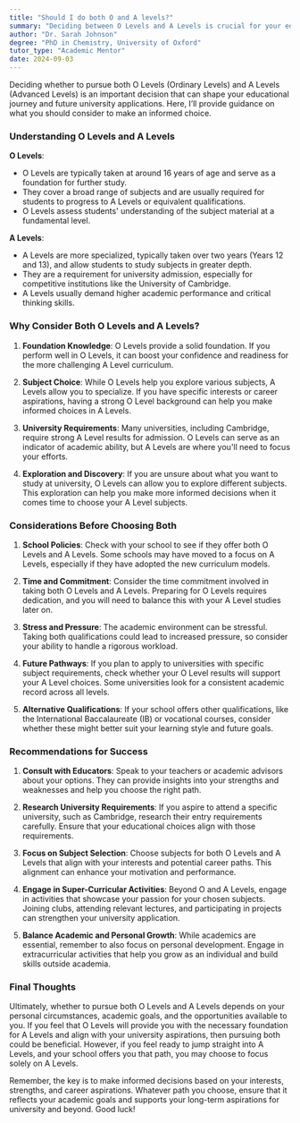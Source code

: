```yaml
---
title: "Should I do both O and A levels?"
summary: "Deciding between O Levels and A Levels is crucial for your education and future. Consider your goals and academic interests for informed choices."
author: "Dr. Sarah Johnson"
degree: "PhD in Chemistry, University of Oxford"
tutor_type: "Academic Mentor"
date: 2024-09-03
---
```


Deciding whether to pursue both O Levels (Ordinary Levels) and A Levels (Advanced Levels) is an important decision that can shape your educational journey and future university applications. Here, I’ll provide guidance on what you should consider to make an informed choice.

### Understanding O Levels and A Levels

**O Levels**:
- O Levels are typically taken at around 16 years of age and serve as a foundation for further study.
- They cover a broad range of subjects and are usually required for students to progress to A Levels or equivalent qualifications.
- O Levels assess students' understanding of the subject material at a fundamental level.

**A Levels**:
- A Levels are more specialized, typically taken over two years (Years 12 and 13), and allow students to study subjects in greater depth.
- They are a requirement for university admission, especially for competitive institutions like the University of Cambridge.
- A Levels usually demand higher academic performance and critical thinking skills.

### Why Consider Both O Levels and A Levels?

1. **Foundation Knowledge**: O Levels provide a solid foundation. If you perform well in O Levels, it can boost your confidence and readiness for the more challenging A Level curriculum.
  
2. **Subject Choice**: While O Levels help you explore various subjects, A Levels allow you to specialize. If you have specific interests or career aspirations, having a strong O Level background can help you make informed choices in A Levels.

3. **University Requirements**: Many universities, including Cambridge, require strong A Level results for admission. O Levels can serve as an indicator of academic ability, but A Levels are where you'll need to focus your efforts.

4. **Exploration and Discovery**: If you are unsure about what you want to study at university, O Levels can allow you to explore different subjects. This exploration can help you make more informed decisions when it comes time to choose your A Level subjects.

### Considerations Before Choosing Both

1. **School Policies**: Check with your school to see if they offer both O Levels and A Levels. Some schools may have moved to a focus on A Levels, especially if they have adopted the new curriculum models.

2. **Time and Commitment**: Consider the time commitment involved in taking both O Levels and A Levels. Preparing for O Levels requires dedication, and you will need to balance this with your A Level studies later on.

3. **Stress and Pressure**: The academic environment can be stressful. Taking both qualifications could lead to increased pressure, so consider your ability to handle a rigorous workload.

4. **Future Pathways**: If you plan to apply to universities with specific subject requirements, check whether your O Level results will support your A Level choices. Some universities look for a consistent academic record across all levels.

5. **Alternative Qualifications**: If your school offers other qualifications, like the International Baccalaureate (IB) or vocational courses, consider whether these might better suit your learning style and future goals.

### Recommendations for Success

1. **Consult with Educators**: Speak to your teachers or academic advisors about your options. They can provide insights into your strengths and weaknesses and help you choose the right path.

2. **Research University Requirements**: If you aspire to attend a specific university, such as Cambridge, research their entry requirements carefully. Ensure that your educational choices align with those requirements.

3. **Focus on Subject Selection**: Choose subjects for both O Levels and A Levels that align with your interests and potential career paths. This alignment can enhance your motivation and performance.

4. **Engage in Super-Curricular Activities**: Beyond O and A Levels, engage in activities that showcase your passion for your chosen subjects. Joining clubs, attending relevant lectures, and participating in projects can strengthen your university application.

5. **Balance Academic and Personal Growth**: While academics are essential, remember to also focus on personal development. Engage in extracurricular activities that help you grow as an individual and build skills outside academia.

### Final Thoughts

Ultimately, whether to pursue both O Levels and A Levels depends on your personal circumstances, academic goals, and the opportunities available to you. If you feel that O Levels will provide you with the necessary foundation for A Levels and align with your university aspirations, then pursuing both could be beneficial. However, if you feel ready to jump straight into A Levels, and your school offers you that path, you may choose to focus solely on A Levels.

Remember, the key is to make informed decisions based on your interests, strengths, and career aspirations. Whatever path you choose, ensure that it reflects your academic goals and supports your long-term aspirations for university and beyond. Good luck!
    